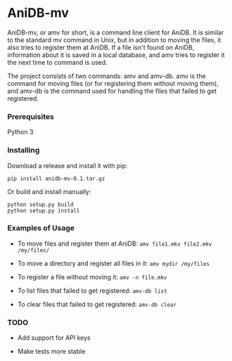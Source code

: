 # AniDB-mv

AniDB-mv, or amv for short, is a command line client for AniDB.  It is
similar to the standard mv command in Unix, but in addition to moving
the files, it also tries to register them at AniDB.  If a file isn't
found on AniDB, information about it is saved in a local database, and
amv tries to register it the next time to command is used.

The project consists of two commands: amv and amv-db. amv is the command
for moving files (or for registering them without moving them), and amv-db
is the command used for handling the files that failed to get registered.


### Prerequisites
Python 3

### Installing
Download a release and install it with pip:
```
pip install anidb-mv-0.1.tar.gz
```

Or build and install manually:
```
python setup.py build
python setup.py install
```

### Examples of Usage
* To move files and register them at AniDB: `amv file1.mkv file2.mkv /my/files/`

* To move a directory and register all files in it: `amv mydir /my/files`

* To register a file without moving it: `amv -n file.mkv`

* To list files that failed to get registered: `amv-db list`

* To clear files that failed to get registered: `amv-db clear`

### TODO
* Add support for API keys

* Make tests more stable
